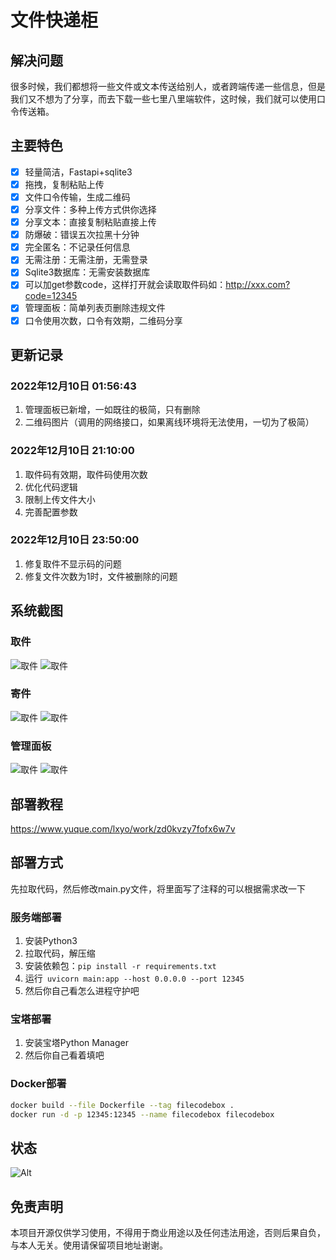 # 文件快递柜

## 解决问题

很多时候，我们都想将一些文件或文本传送给别人，或者跨端传递一些信息，但是我们又不想为了分享，而去下载一些七里八里端软件，这时候，我们就可以使用口令传送箱。

## 主要特色

- [x] 轻量简洁，Fastapi+sqlite3
- [x] 拖拽，复制粘贴上传
- [x] 文件口令传输，生成二维码
- [x] 分享文件：多种上传方式供你选择
- [x] 分享文本：直接复制粘贴直接上传
- [x] 防爆破：错误五次拉黑十分钟
- [x] 完全匿名：不记录任何信息
- [x] 无需注册：无需注册，无需登录
- [x] Sqlite3数据库：无需安装数据库
- [x] 可以加get参数code，这样打开就会读取取件码如：http://xxx.com?code=12345
- [x] 管理面板：简单列表页删除违规文件
- [x] 口令使用次数，口令有效期，二维码分享

## 更新记录

### 2022年12月10日 01:56:43

1. 管理面板已新增，一如既往的极简，只有删除
2. 二维码图片（调用的网络接口，如果离线环境将无法使用，一切为了极简）

### 2022年12月10日 21:10:00

1. 取件码有效期，取件码使用次数
2. 优化代码逻辑
3. 限制上传文件大小
4. 完善配置参数

### 2022年12月10日 23:50:00
1. 修复取件不显示码的问题
2. 修复文件次数为1时，文件被删除的问题
## 系统截图

### 取件

![取件](https://raw.githubusercontent.com/vastsa/FileCodeBox/master/images/img.png)
![取件](https://raw.githubusercontent.com/vastsa/FileCodeBox/master/images/img_1.png)

### 寄件

![取件](https://raw.githubusercontent.com/vastsa/FileCodeBox/master/images/img_2.png)
![取件](https://raw.githubusercontent.com/vastsa/FileCodeBox/master/images/img_3.png)

### 管理面板

![取件](https://raw.githubusercontent.com/vastsa/FileCodeBox/master/images/img_4.png)
![取件](https://raw.githubusercontent.com/vastsa/FileCodeBox/master/images/img_5.png)

## 部署教程

https://www.yuque.com/lxyo/work/zd0kvzy7fofx6w7v

## 部署方式

先拉取代码，然后修改main.py文件，将里面写了注释的可以根据需求改一下

### 服务端部署

1. 安装Python3
2. 拉取代码，解压缩
3. 安装依赖包：`pip install -r requirements.txt`
4. 运行` uvicorn main:app --host 0.0.0.0 --port 12345`
5. 然后你自己看怎么进程守护吧

### 宝塔部署

1. 安装宝塔Python Manager
2. 然后你自己看着填吧

### Docker部署

```bash
docker build --file Dockerfile --tag filecodebox .
docker run -d -p 12345:12345 --name filecodebox filecodebox
```

## 状态
![Alt](https://repobeats.axiom.co/api/embed/7a6c92f1d96ee57e6fb67f0df371528397b0c9ac.svg "Repobeats analytics image")
## 免责声明

本项目开源仅供学习使用，不得用于商业用途以及任何违法用途，否则后果自负，与本人无关。使用请保留项目地址谢谢。
